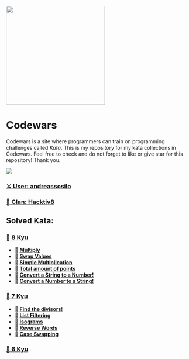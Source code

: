 <img height="270" src="https://miro.medium.com/max/1050/1*a9L7ZZhi8hIAJmWXmSaPXw.png">


# Codewars
Codewars is a site where programmers can train on programming challenges called *Kata*. This is my repository for my kata collections in Codewars. Feel free to check and do not forget to like or give star for this repository! Thank you.

<img src="https://www.codewars.com/users/andreassosilo/badges/large">

### [:crossed_swords: User: andreassosilo ](https://www.codewars.com/users/andreassosilo/)
### [:fox_face: Clan: Hacktiv8 ](https://www.codewars.com/users/andreassosilo/)

## Solved Kata:
### [:open_file_folder: 8 Kyu](https://github.com/andreassosilo/codewars/tree/master/8kyu)
- :cherry_blossom:
[**Multiply**](https://github.com/andreassosilo/codewars/blob/master/8kyu/multiply.js)
- :cherry_blossom:
[**Swap Values**](https://github.com/andreassosilo/codewars/blob/master/8kyu/swapValues.js)
- :cherry_blossom:
[**Simple Multiplication**](https://github.com/andreassosilo/codewars/blob/master/8kyu/simpleMultiplication.js)
- :cherry_blossom:
[**Total amount of points**](https://github.com/andreassosilo/codewars/blob/master/8kyu/totalPoints.js)
- :cherry_blossom:
[**Convert a String to a Number!**](https://github.com/andreassosilo/codewars/blob/master/8kyu/convertStringToNumber.js)
- :cherry_blossom:
[**Convert a Number to a String!**](https://github.com/andreassosilo/codewars/blob/master/8kyu/convertNumberToString.js)

### [:open_file_folder: 7 Kyu](https://github.com/andreassosilo/codewars/tree/master/7kyu)
- :cherry_blossom:
[**Find the divisors!**](https://github.com/andreassosilo/codewars/blob/master/7kyu/divisor.js)
- :cherry_blossom:
[**List Filtering**](https://github.com/andreassosilo/codewars/blob/master/7kyu/listFiltering.js)
- :cherry_blossom:
[**Isograms**](https://github.com/andreassosilo/codewars/blob/master/7kyu/isograms.js)
- :cherry_blossom:
[**Reverse Words**](https://github.com/andreassosilo/codewars/blob/master/7kyu/reverseWords.js)
- :cherry_blossom:
[**Case Swapping**](https://github.com/andreassosilo/codewars/blob/master/7kyu/caseSwapping.js)

### [:open_file_folder: 6 Kyu](https://github.com/andreassosilo/codewars/tree/master/6kyu)
